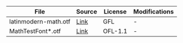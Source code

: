 File | Source | License | Modifications
--- | --- | --- | ---
latinmodern-math.otf | [Link](https://www.gust.org.pl/projects/e-foundry/lm-math/download/index_html) | GFL | -
MathTestFont*.otf | [Link](https://github.com/fred-wang/MathTestFonts) | OFL-1.1 | -
